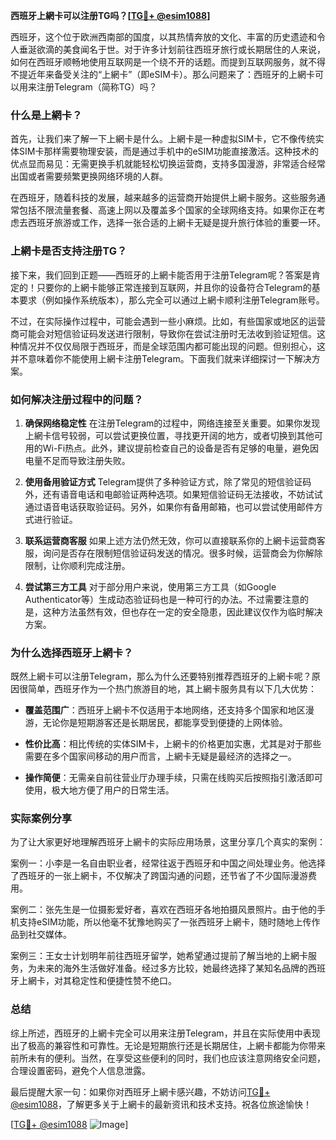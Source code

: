 **西班牙上網卡可以注册TG吗？[[TG💪+ @esim1088](https://t.me/s/esim1088)]**

西班牙，这个位于欧洲西南部的国度，以其热情奔放的文化、丰富的历史遗迹和令人垂涎欲滴的美食闻名于世。对于许多计划前往西班牙旅行或长期居住的人来说，如何在西班牙顺畅地使用互联网是一个绕不开的话题。而提到互联网服务，就不得不提近年来备受关注的“上網卡”（即eSIM卡）。那么问题来了：西班牙的上網卡可以用来注册Telegram（简称TG）吗？

### 什么是上網卡？

首先，让我们来了解一下上網卡是什么。上網卡是一种虚拟SIM卡，它不像传统实体SIM卡那样需要物理安装，而是通过手机中的eSIM功能直接激活。这种技术的优点显而易见：无需更换手机就能轻松切换运营商，支持多国漫游，非常适合经常出国或者需要频繁更换网络环境的人群。

在西班牙，随着科技的发展，越来越多的运营商开始提供上網卡服务。这些服务通常包括不限流量套餐、高速上网以及覆盖多个国家的全球网络支持。如果你正在考虑去西班牙旅游或工作，选择一张合适的上網卡无疑是提升旅行体验的重要一环。

### 上網卡是否支持注册TG？

接下来，我们回到正题——西班牙的上網卡能否用于注册Telegram呢？答案是肯定的！只要你的上網卡能够正常连接到互联网，并且你的设备符合Telegram的基本要求（例如操作系统版本），那么完全可以通过上網卡顺利注册Telegram账号。

不过，在实际操作过程中，可能会遇到一些小麻烦。比如，有些国家或地区的运营商可能会对短信验证码发送进行限制，导致你在尝试注册时无法收到验证短信。这种情况并不仅仅局限于西班牙，而是全球范围内都可能出现的问题。但别担心，这并不意味着你不能使用上網卡注册Telegram。下面我们就来详细探讨一下解决方案。

### 如何解决注册过程中的问题？

1. **确保网络稳定性**
   在注册Telegram的过程中，网络连接至关重要。如果你发现上網卡信号较弱，可以尝试更换位置，寻找更开阔的地方，或者切换到其他可用的Wi-Fi热点。此外，建议提前检查自己的设备是否有足够的电量，避免因电量不足而导致注册失败。

2. **使用备用验证方式**
   Telegram提供了多种验证方式，除了常见的短信验证码外，还有语音电话和电邮验证两种选项。如果短信验证码无法接收，不妨试试通过语音电话获取验证码。另外，如果你有备用邮箱，也可以尝试使用邮件方式进行验证。

3. **联系运营商客服**
   如果上述方法仍然无效，你可以直接联系你的上網卡运营商客服，询问是否存在限制短信验证码发送的情况。很多时候，运营商会为你解除限制，让你顺利完成注册。

4. **尝试第三方工具**
   对于部分用户来说，使用第三方工具（如Google Authenticator等）生成动态验证码也是一种可行的办法。不过需要注意的是，这种方法虽然有效，但也存在一定的安全隐患，因此建议仅作为临时解决方案。

### 为什么选择西班牙上網卡？

既然上網卡可以注册Telegram，那么为什么还要特别推荐西班牙的上網卡呢？原因很简单，西班牙作为一个热门旅游目的地，其上網卡服务具有以下几大优势：

- **覆盖范围广**：西班牙上網卡不仅适用于本地网络，还支持多个国家和地区漫游，无论你是短期游客还是长期居民，都能享受到便捷的上网体验。
  
- **性价比高**：相比传统的实体SIM卡，上網卡的价格更加实惠，尤其是对于那些需要在多个国家间移动的用户而言，上網卡无疑是最经济的选择之一。

- **操作简便**：无需亲自前往营业厅办理手续，只需在线购买后按照指引激活即可使用，极大地方便了用户的日常生活。

### 实际案例分享

为了让大家更好地理解西班牙上網卡的实际应用场景，这里分享几个真实的案例：

案例一：小李是一名自由职业者，经常往返于西班牙和中国之间处理业务。他选择了西班牙的一张上網卡，不仅解决了跨国沟通的问题，还节省了不少国际漫游费用。

案例二：张先生是一位摄影爱好者，喜欢在西班牙各地拍摄风景照片。由于他的手机支持eSIM功能，所以他毫不犹豫地购买了一张西班牙上網卡，随时随地上传作品到社交媒体。

案例三：王女士计划明年前往西班牙留学，她希望通过提前了解当地的上網卡服务，为未来的海外生活做好准备。经过多方比较，她最终选择了某知名品牌的西班牙上網卡，对其稳定性和便捷性赞不绝口。

### 总结

综上所述，西班牙的上網卡完全可以用来注册Telegram，并且在实际使用中表现出了极高的兼容性和可靠性。无论是短期旅行还是长期居住，上網卡都能为你带来前所未有的便利。当然，在享受这些便利的同时，我们也应该注意网络安全问题，合理设置密码，避免个人信息泄露。

最后提醒大家一句：如果你对西班牙上網卡感兴趣，不妨访问[TG💪+ @esim1088](https://t.me/s/esim1088)，了解更多关于上網卡的最新资讯和技术支持。祝各位旅途愉快！

[[TG💪+ @esim1088](https://t.me/s/esim1088) ![Image](https://i.postimg.cc/4NQfJmqS/Snipaste-2025-05-13-00-14-12.png)]